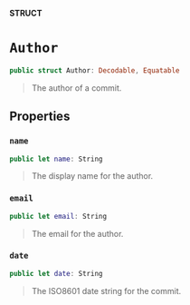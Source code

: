 **STRUCT**

# `Author`

```swift
public struct Author: Decodable, Equatable
```

> The author of a commit.

## Properties
### `name`

```swift
public let name: String
```

> The display name for the author.

### `email`

```swift
public let email: String
```

> The email for the author.

### `date`

```swift
public let date: String
```

> The ISO8601 date string for the commit.
